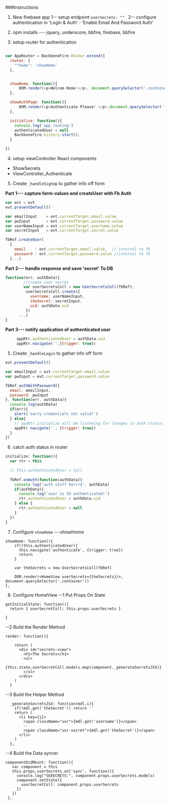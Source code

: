 ###Instructions

1. New firebase app
1-- setup endpoint `userSecrets: "" `
2-- configure authentication in 'Login & Auth' : 'Enable Email And Password Auth'

2. npm installs  --- jquery, underscore, bbfire, firebase, bbfire

3. setup router for authentication
```js

var AppRouter = BackboneFire.Router.extend({
  routes: {
    "*home": 'showHome'
  },


  showHome: function(){
      DOM.render(<p>Welcom Home!</p>, document.querySelector('.container'))
  },

  showAuthPage: function(){
      DOM.render(<p>Authenticate Please! </p>,document.querySelector('.container'))
  },

  initialize: function(){
    console.log('app routing')
    authenticatedUser = null
    BackboneFire.history.start();
  }

})
```

4. setup viewController React components
- ShowSecrets
- ViewController_Authenticate

5. Create `_handleSignUp` to gather info off form

**Part 1--- capture form-values and createUser with Fb Auth**
```js
var evt = evt
evt.preventDefault()

var emailInput    = evt.currentTarget.email.value
var pwInput       = evt.currentTarget.password.value
var userNameInput = evt.currentTarget.username.value
var secretInput   = evt.currentTarget.secret.value

fbRef.createUser(
  {
    email    : evt.currentTarget.email.value,  // internal to fb
    password : evt.currentTarget.password.value //internal to fb
  }...)
```

**Part 2--- handle response and save 'secret' To DB**
```js
function(err, authData){
        //create user secret
        var userSecretsColl = new UserSecretsColl(fbRef);
         userSecretsColl.create({
           username: userNameInput,
           theSecret: secretInput,
           uid: authData.uid
         })
      ...)
}
```

**Part 3--- notify application of authenticated user**
```js
     appRtr.authenticatedUser = authData.uid
     appRtr.navigate('',{trigger: true})
```


5. Create `_handleLogin` to gather info off form
```js
evt.preventDefault()

var emailInput = evt.currentTarget.email.value
var pwInput = evt.currentTarget.password.value

fbRef.authWithPassword({
  email: emailInput,
  password: pwInput
}, function(err, authData){
  console.log(authData)
  if(err){
    alert('sorry credentials not valid!')
  } else{
    // appRtr.initialize will be listening for changes in auth status!
    appRtr.navigate('', {trigger: true})
  }
})
```

6. catch auth status in router
```js
initialize: function(){
  var rtr = this

  // this.authenticatedUser = null
  
  fbRef.onAuth(function(authData){
    console.log('auth stuff herrrd', authData)
    if(authData){
      console.log('user is SO authenticated!')
      rtr.authenticatedUser = authData.uid
    } else {
      rtr.authenticatedUser = null
    }
  })
}
```

7. Configure `showHome`
---showHome
```
showHome: function(){
    if(!this.authenticatedUser){
      this.navigate('authenticate', {trigger: true})
      return 
    }

    var theSecrets = new UserSecretsColl(fbRef)

    DOM.render(<HomeView userSecrets={theSecrets}/>, document.querySelector('.container'))
},
```

8. Configure HomeView
--1 Put Props On State
```
getInitialState: function(){
  return { userSecretColl: this.props.userSecrets }

}
```

--2 Build the Render Method
```
render: function(){

    return (
      <div id="secrets-view">
        <h1>The Secrets</h1>
        <ul>
          {this.state.userSecretColl.models.map(component._generateSecretsJSX)}
        </ul>
      </div>
    )
  }  
```

--3 Build the Helper Method
```
  _generateSecretsJSX: function(mdl,i){
    if(!mdl.get('theSecret')) return ''
    return (
      <li key={i}>
        <span className="usr">{mdl.get('username')}</span>
        --
        <span className="usr-secret">{mdl.get('theSecret')}</span>
      </li>
    )
  },
```

--4 Build the Data syncer
```
componentDidMount: function(){
   var component = this
   this.props.userSecrets.on('sync', function(){
     console.log("SEEECRETS:", component.props.userSecrets.models)
     component.setState({
       userSecretColl: component.props.userSecrets
     })
   })
 },
```

  

  

